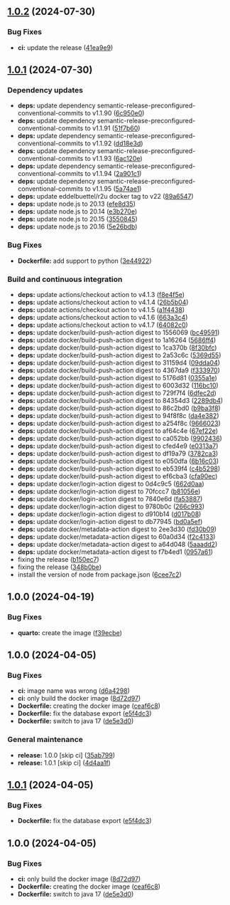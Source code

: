 ## [1.0.2](https://github.com/w4bo/docker-quarto-slides/compare/1.0.1...1.0.2) (2024-07-30)

### Bug Fixes

* **ci:** update the release ([41ea9e9](https://github.com/w4bo/docker-quarto-slides/commit/41ea9e91689a3353b293f794c1dd3245f821ef3f))

## [1.0.1](https://github.com/w4bo/docker-quarto/compare/1.0.0...1.0.1) (2024-07-30)

### Dependency updates

* **deps:** update dependency semantic-release-preconfigured-conventional-commits to v1.1.90 ([6c950e0](https://github.com/w4bo/docker-quarto/commit/6c950e02dc785b19994966d9bbb4933518a3c0e6))
* **deps:** update dependency semantic-release-preconfigured-conventional-commits to v1.1.91 ([51f7b60](https://github.com/w4bo/docker-quarto/commit/51f7b60d1fb8cfde535e4355e3e49bea01014643))
* **deps:** update dependency semantic-release-preconfigured-conventional-commits to v1.1.92 ([dd18e3d](https://github.com/w4bo/docker-quarto/commit/dd18e3d7ac4374d40eed413a3a791d14f9a23ac6))
* **deps:** update dependency semantic-release-preconfigured-conventional-commits to v1.1.93 ([6ac120e](https://github.com/w4bo/docker-quarto/commit/6ac120e5e578aba499c1fd9ff7da4104ac047319))
* **deps:** update dependency semantic-release-preconfigured-conventional-commits to v1.1.94 ([2a901c1](https://github.com/w4bo/docker-quarto/commit/2a901c13aa4bad13e313489791ab75283f196b66))
* **deps:** update dependency semantic-release-preconfigured-conventional-commits to v1.1.95 ([5a74ae1](https://github.com/w4bo/docker-quarto/commit/5a74ae1b3a6ea595f0d8124ada72da27cd94a397))
* **deps:** update eddelbuettel/r2u docker tag to v22 ([89a6547](https://github.com/w4bo/docker-quarto/commit/89a6547d1dcccef7efa2468863f5ec5960531cc6))
* **deps:** update node.js to 20.13 ([efe8d35](https://github.com/w4bo/docker-quarto/commit/efe8d35fd7c894f311d3fae3ceca2b6d6f25cabd))
* **deps:** update node.js to 20.14 ([e3b270e](https://github.com/w4bo/docker-quarto/commit/e3b270e4ba57001891064c6c26670885d5506182))
* **deps:** update node.js to 20.15 ([3550845](https://github.com/w4bo/docker-quarto/commit/3550845d4cf960fa48f0d85138c61492cd4c7ac9))
* **deps:** update node.js to 20.16 ([5e26bdb](https://github.com/w4bo/docker-quarto/commit/5e26bdbfe862dc150ac6866825856233bc29de16))

### Bug Fixes

* **Dockerfile:** add support to python ([3e44922](https://github.com/w4bo/docker-quarto/commit/3e44922bf0ca5513d919a240da24870dd710edab))

### Build and continuous integration

* **deps:** update actions/checkout action to v4.1.3 ([f8e4f5e](https://github.com/w4bo/docker-quarto/commit/f8e4f5edc41a0ae9d598feeea253c23af049170f))
* **deps:** update actions/checkout action to v4.1.4 ([26b5b04](https://github.com/w4bo/docker-quarto/commit/26b5b0451cbb978b668a438f1320bb99a142b826))
* **deps:** update actions/checkout action to v4.1.5 ([a1f4438](https://github.com/w4bo/docker-quarto/commit/a1f44388e83451f67bf7593244a8d8c180229bfc))
* **deps:** update actions/checkout action to v4.1.6 ([663a3c4](https://github.com/w4bo/docker-quarto/commit/663a3c4dcda83ea7de614fdd9e5a6be2f35a7516))
* **deps:** update actions/checkout action to v4.1.7 ([64082c0](https://github.com/w4bo/docker-quarto/commit/64082c01c64d9b78d726f2b508f3cd74cc75f286))
* **deps:** update docker/build-push-action digest to 1556069 ([bc49591](https://github.com/w4bo/docker-quarto/commit/bc49591732de6bd79dcc9768dc852b5ba3dd670b))
* **deps:** update docker/build-push-action digest to 1a16264 ([5686ff4](https://github.com/w4bo/docker-quarto/commit/5686ff470749194f74a6a81735bc52ac5031eb04))
* **deps:** update docker/build-push-action digest to 1ca370b ([8f30bfc](https://github.com/w4bo/docker-quarto/commit/8f30bfc828d8aefa8e4a152a18a58b746de3b9c4))
* **deps:** update docker/build-push-action digest to 2a53c6c ([5369d55](https://github.com/w4bo/docker-quarto/commit/5369d557c73acf3e657e992d55dd4f10d27505cc))
* **deps:** update docker/build-push-action digest to 31159d4 ([09dda04](https://github.com/w4bo/docker-quarto/commit/09dda04baa893b16ccef389c0effdd5127593a2b))
* **deps:** update docker/build-push-action digest to 4367da9 ([f333970](https://github.com/w4bo/docker-quarto/commit/f3339704327116b022461463bc4b89ee97545eaf))
* **deps:** update docker/build-push-action digest to 5176d81 ([0355a1e](https://github.com/w4bo/docker-quarto/commit/0355a1e6d1b27596c72cf0f6366ebe6b1223f61c))
* **deps:** update docker/build-push-action digest to 6003d32 ([116bc10](https://github.com/w4bo/docker-quarto/commit/116bc108e0ac161f9463c319611a46e52b95be97))
* **deps:** update docker/build-push-action digest to 729f7f4 ([6dfec2d](https://github.com/w4bo/docker-quarto/commit/6dfec2d4842951a30a89c42646f8b2ff842a2721))
* **deps:** update docker/build-push-action digest to 84354d3 ([2289db4](https://github.com/w4bo/docker-quarto/commit/2289db4632a24d9054c54d108b0805a8d03739d9))
* **deps:** update docker/build-push-action digest to 86c2bd0 ([b9ba3f8](https://github.com/w4bo/docker-quarto/commit/b9ba3f8cf68b48eebc25e2633e9f6842a84dd704))
* **deps:** update docker/build-push-action digest to 94f8f8c ([da4e382](https://github.com/w4bo/docker-quarto/commit/da4e382adfa3004f0eae4f060f7c6162574d75d8))
* **deps:** update docker/build-push-action digest to a254f8c ([9666023](https://github.com/w4bo/docker-quarto/commit/966602314b57bf8e06e2ab9ec8768b361e215ff6))
* **deps:** update docker/build-push-action digest to af64c4e ([67ef22e](https://github.com/w4bo/docker-quarto/commit/67ef22eea4fb4151a9b750db68ee2109b0e122f4))
* **deps:** update docker/build-push-action digest to ca052bb ([9902436](https://github.com/w4bo/docker-quarto/commit/9902436e3506f573680cdaeafdd2f7c72cb350bc))
* **deps:** update docker/build-push-action digest to cfed4e9 ([e0313a7](https://github.com/w4bo/docker-quarto/commit/e0313a76fbd08c70c97df8d64a16b248c5ade755))
* **deps:** update docker/build-push-action digest to df19a79 ([3782ca3](https://github.com/w4bo/docker-quarto/commit/3782ca3608af4566a011fcf4ed39c847a22eda65))
* **deps:** update docker/build-push-action digest to e050dfa ([6b16c03](https://github.com/w4bo/docker-quarto/commit/6b16c033f4712c6eca36fedc8bd04f72705c3f30))
* **deps:** update docker/build-push-action digest to eb539f4 ([c4b5298](https://github.com/w4bo/docker-quarto/commit/c4b529880754d6e6f2b01d2df0aaebb6ca7c97b7))
* **deps:** update docker/build-push-action digest to ef6cba3 ([cfa90ec](https://github.com/w4bo/docker-quarto/commit/cfa90ec8461374cec62ab980f676ff0b65130540))
* **deps:** update docker/login-action digest to 0d4c9c5 ([662d0aa](https://github.com/w4bo/docker-quarto/commit/662d0aa39499b98460c0501881268cd5f9b66fcc))
* **deps:** update docker/login-action digest to 70fccc7 ([b81056e](https://github.com/w4bo/docker-quarto/commit/b81056e868ee3f7eb762563ee5bc76e2bdb7415d))
* **deps:** update docker/login-action digest to 7840e6d ([fa53887](https://github.com/w4bo/docker-quarto/commit/fa53887a39c02ed8ec6bf1a0697c13a95803a319))
* **deps:** update docker/login-action digest to 9780b0c ([266c993](https://github.com/w4bo/docker-quarto/commit/266c993a911d20f4e8929ee744ba82ccced79aa5))
* **deps:** update docker/login-action digest to d910b14 ([d017b08](https://github.com/w4bo/docker-quarto/commit/d017b08059362b7a8a1ef9cd45e66ccba5b84b27))
* **deps:** update docker/login-action digest to db77945 ([bd0a5ef](https://github.com/w4bo/docker-quarto/commit/bd0a5ef6464cd329b10e67051c9a0b41f9c1d42a))
* **deps:** update docker/metadata-action digest to 2ee3d30 ([fd30b09](https://github.com/w4bo/docker-quarto/commit/fd30b091a5babe3874f5330a63f3c2893d11a4e2))
* **deps:** update docker/metadata-action digest to 60a0d34 ([f2c4133](https://github.com/w4bo/docker-quarto/commit/f2c4133f95f05b7a6bed8b52ff09239835f48782))
* **deps:** update docker/metadata-action digest to a64d048 ([5aaadd2](https://github.com/w4bo/docker-quarto/commit/5aaadd204cd4cb352b8c8eb311633dbd54f8f12f))
* **deps:** update docker/metadata-action digest to f7b4ed1 ([0957a61](https://github.com/w4bo/docker-quarto/commit/0957a61fa3f01d164dedb65fd316141b0548969d))
* fixing the release ([b150ec7](https://github.com/w4bo/docker-quarto/commit/b150ec7af9331f27afbfce240193be7dbf80ea5a))
* fixing the release ([348b0be](https://github.com/w4bo/docker-quarto/commit/348b0be7ce45438209c2dce859af440290061a25))
* install the version of node from package.json ([6cee7c2](https://github.com/w4bo/docker-quarto/commit/6cee7c2a23fe35f03a784078409a8f431b67444f))

## 1.0.0 (2024-04-19)


### Bug Fixes

* **quarto:** create the image ([f39ecbe](https://github.com/w4bo/docker-quarto/commit/f39ecbec383873171eb63aaa4ab4bfa709998e6e))

## 1.0.0 (2024-04-05)


### Bug Fixes

* **ci:** image name was wrong ([d6a4298](https://github.com/w4bo/docker-oracle11g-java/commit/d6a4298851d5eb5b5d0b87e8913a5d1181c65272))
* **ci:** only build the docker image ([8d72d97](https://github.com/w4bo/docker-oracle11g-java/commit/8d72d97af337ef1cecc2d7cc5e9da592eeea3130))
* **Dockerfile:** creating the docker image ([ceaf6c8](https://github.com/w4bo/docker-oracle11g-java/commit/ceaf6c890489d91359db3e0d3bf73075283b518e))
* **Dockerfile:** fix the database export ([e5f4dc3](https://github.com/w4bo/docker-oracle11g-java/commit/e5f4dc3afeb396976019301649ebf888ca1cc828))
* **Dockerfile:** switch to java 17 ([de5e3d0](https://github.com/w4bo/docker-oracle11g-java/commit/de5e3d05b3953159394fb70c05fd041206e177bc))


### General maintenance

* **release:** 1.0.0 [skip ci] ([35ab799](https://github.com/w4bo/docker-oracle11g-java/commit/35ab799b89f8fb3a68c9d68b7d7446613e9c8fa1))
* **release:** 1.0.1 [skip ci] ([4d4aa1f](https://github.com/w4bo/docker-oracle11g-java/commit/4d4aa1f2b4bb90ea15b813bbf7d75adada64d4f7))

## [1.0.1](https://github.com/w4bo/docker-oracle11g-java/compare/1.0.0...1.0.1) (2024-04-05)


### Bug Fixes

* **Dockerfile:** fix the database export ([e5f4dc3](https://github.com/w4bo/docker-oracle11g-java/commit/e5f4dc3afeb396976019301649ebf888ca1cc828))

## 1.0.0 (2024-04-05)


### Bug Fixes

* **ci:** only build the docker image ([8d72d97](https://github.com/w4bo/docker-oracle11g-java/commit/8d72d97af337ef1cecc2d7cc5e9da592eeea3130))
* **Dockerfile:** creating the docker image ([ceaf6c8](https://github.com/w4bo/docker-oracle11g-java/commit/ceaf6c890489d91359db3e0d3bf73075283b518e))
* **Dockerfile:** switch to java 17 ([de5e3d0](https://github.com/w4bo/docker-oracle11g-java/commit/de5e3d05b3953159394fb70c05fd041206e177bc))
